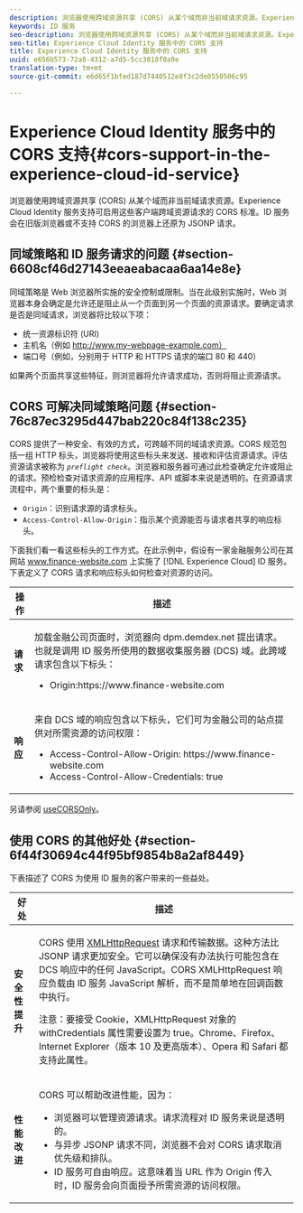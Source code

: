```yaml
---
description: 浏览器使用跨域资源共享 (CORS) 从某个域而非当前域请求资源。Experience Cloud Identity 服务支持可启用这些客户端跨域资源请求的 CORS 标准。ID 服务会在旧版浏览器或不支持 CORS 的浏览器上还原为 JSONP 请求。
keywords: ID 服务
seo-description: 浏览器使用跨域资源共享 (CORS) 从某个域而非当前域请求资源。Experience Cloud Identity 服务支持可启用这些客户端跨域资源请求的 CORS 标准。ID 服务会在旧版浏览器或不支持 CORS 的浏览器上还原为 JSONP 请求。
seo-title: Experience Cloud Identity 服务中的 CORS 支持
title: Experience Cloud Identity 服务中的 CORS 支持
uuid: e656b573-72a8-4312-a7d5-5cc3818f0a9e
translation-type: tm+mt
source-git-commit: e6d65f1bfed187d7440512e8f3c2de0550506c95

---
```



# Experience Cloud Identity 服务中的 CORS 支持{#cors-support-in-the-experience-cloud-id-service}

浏览器使用跨域资源共享 (CORS) 从某个域而非当前域请求资源。Experience Cloud Identity 服务支持可启用这些客户端跨域资源请求的 CORS 标准。ID 服务会在旧版浏览器或不支持 CORS 的浏览器上还原为 JSONP 请求。

## 同域策略和 ID 服务请求的问题 {#section-6608cf46d27143eeaeabacaa6aa14e8e}

同域策略是 Web 浏览器所实施的安全控制或限制。当在此级别实施时，Web 浏览器本身会确定是允许还是阻止从一个页面到另一个页面的资源请求。要确定请求是否是同域请求，浏览器将比较以下项：

* 统一资源标识符 (URI)
* 主机名（例如 http://www.my-webpage-example.com）
* 端口号（例如，分别用于 HTTP 和 HTTPS 请求的端口 80 和 440）

如果两个页面共享这些特征，则浏览器将允许请求成功，否则将阻止资源请求。

## CORS 可解决同域策略问题 {#section-76c87ec3295d447bab220c84f138c235}

CORS 提供了一种安全、有效的方式，可跨越不同的域请求资源。CORS 规范包括一组 HTTP 标头，浏览器将使用这些标头来发送、接收和评估资源请求。评估资源请求被称为 *`preflight check`*。浏览器和服务器可通过此检查确定允许或阻止的请求。预检检查对请求资源的应用程序、API 或脚本来说是透明的。在资源请求流程中，两个重要的标头是：

* `Origin`：识别请求源的请求标头。
* `Access-Control-Allow-Origin`：指示某个资源能否与请求者共享的响应标头。

下面我们看一看这些标头的工作方式。在此示例中，假设有一家金融服务公司在其网站 www.finance-website.com 上实施了 [!DNL Experience Cloud] ID 服务。下表定义了 CORS 请求和响应标头如何检查对资源的访问。

<table id="table_B004ACF52B5A4D33B1DCF7EA77BE4E6D"> 
 <thead> 
  <tr> 
   <th colname="col1" class="entry"> 操作 </th> 
   <th colname="col2" class="entry"> 描述 </th> 
  </tr> 
 </thead>
 <tbody> 
  <tr> 
   <td colname="col1"> <p> <b>请求</b> </p> </td> 
   <td colname="col2"> <p>加载金融公司页面时，浏览器向 <span class="codeph">dpm.demdex.net</span> 提出请求。也就是调用 ID 服务所使用的数据收集服务器 (DCS) 域。此跨域请求包含以下标头： </p> <p> 
     <ul class="simplelist"> 
      <li> <span class="codeph"> Origin:https://www.finance-website.com</span> </li> 
     </ul> </p> </td> 
  </tr> 
  <tr> 
   <td colname="col1"> <p> <b>响应</b> </p> </td> 
   <td colname="col2"> <p>来自 DCS 域的响应包含以下标头，它们可为金融公司的站点提供对所需资源的访问权限： </p> <p> 
     <ul class="simplelist"> 
      <li> <span class="codeph"> Access-Control-Allow-Origin: https://www.finance-website.com</span> </li> 
      <li> <span class="codeph"> Access-Control-Allow-Credentials: true</span> </li> 
     </ul> </p> </td> 
  </tr> 
 </tbody> 
</table>

另请参阅 [useCORSOnly](../library/function-vars/use-cors-only.md#reference-8a9a143d838b48d6b23329b84b13e1fa)。

## 使用 CORS 的其他好处 {#section-6f44f30694c44f95bf9854b8a2af8449}

下表描述了 CORS 为使用 ID 服务的客户带来的一些益处。

<table id="table_AEB51A263D454F90B66E8C8D0513CF79"> 
 <thead> 
  <tr> 
   <th colname="col1" class="entry"> 好处 </th> 
   <th colname="col2" class="entry"> 描述 </th> 
  </tr>
 </thead>
 <tbody> 
  <tr> 
   <td colname="col1"> <p><b>安全性提升</b> </p> </td> 
   <td colname="col2"> <p>CORS 使用 <a href="https://developer.mozilla.org/en-US/docs/Web/API/XMLHttpRequest" format="https" scope="external"> XMLHttpRequest</a> 请求和传输数据。这种方法比 JSONP 请求更加安全。它可以确保没有办法执行可能包含在 DCS 响应中的任何 JavaScript。CORS XMLHttpRequest 响应负载由 ID 服务 JavaScript 解析，而不是简单地在回调函数中执行。 </p> <p> <p>注意：要接受 Cookie，<span class="codeph">XMLHttpRequest</span> 对象的 <span class="codeph">withCredentials</span> 属性需要设置为 <span class="codeph">true</span>。Chrome、Firefox、Internet Explorer（版本 10 及更高版本）、Opera 和 Safari 都支持此属性。 </p> </p> </td> 
  </tr> 
  <tr> 
   <td colname="col1"> <p><b>性能改进</b> </p> </td> 
   <td colname="col2"> <p>CORS 可以帮助改进性能，因为： </p> 
    <ul id="ul_EC3A178003A94D70883B914050D7C464"> 
     <li id="li_F8B44352BFBB46CDBD07AE40B9F2D0EC">浏览器可以管理资源请求。请求流程对 ID 服务来说是透明的。 </li> 
     <li id="li_C63E43A4CAB84210AB6A39100E5864BE">与异步 JSONP 请求不同，浏览器不会对 CORS 请求取消优先级和排队。 </li> 
     <li id="li_1A2A15F591B84D1BAED3CFAB391EEBEC">ID 服务可自由响应。这意味着当 URL 作为 <span class="codeph">Origin</span> 传入时，ID 服务会向页面授予所需资源的访问权限。 </li> 
    </ul> </td> 
  </tr> 
 </tbody> 
</table>


